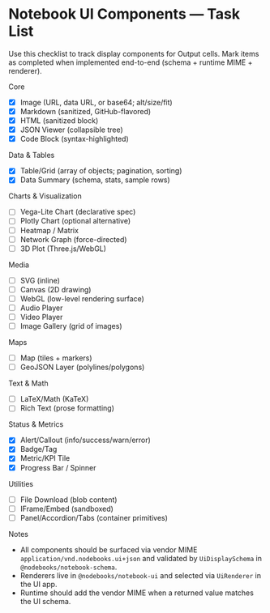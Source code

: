 # Notebook UI Components — Task List

Use this checklist to track display components for Output cells. Mark items as completed when implemented end-to-end (schema + runtime MIME + renderer).

Core

- [x] Image (URL, data URL, or base64; alt/size/fit)
- [x] Markdown (sanitized, GitHub-flavored)
- [x] HTML (sanitized block)
- [x] JSON Viewer (collapsible tree)
- [x] Code Block (syntax-highlighted)

Data & Tables

- [x] Table/Grid (array of objects; pagination, sorting)
- [x] Data Summary (schema, stats, sample rows)

Charts & Visualization

- [ ] Vega-Lite Chart (declarative spec)
- [ ] Plotly Chart (optional alternative)
- [ ] Heatmap / Matrix
- [ ] Network Graph (force-directed)
- [ ] 3D Plot (Three.js/WebGL)

Media

- [ ] SVG (inline)
- [ ] Canvas (2D drawing)
- [ ] WebGL (low-level rendering surface)
- [ ] Audio Player
- [ ] Video Player
- [ ] Image Gallery (grid of images)

Maps

- [ ] Map (tiles + markers)
- [ ] GeoJSON Layer (polylines/polygons)

Text & Math

- [ ] LaTeX/Math (KaTeX)
- [ ] Rich Text (prose formatting)

Status & Metrics

- [x] Alert/Callout (info/success/warn/error)
- [x] Badge/Tag
- [x] Metric/KPI Tile
- [x] Progress Bar / Spinner

Utilities

- [ ] File Download (blob content)
- [ ] IFrame/Embed (sandboxed)
- [ ] Panel/Accordion/Tabs (container primitives)

Notes

- All components should be surfaced via vendor MIME `application/vnd.nodebooks.ui+json` and validated by `UiDisplaySchema` in `@nodebooks/notebook-schema`.
- Renderers live in `@nodebooks/notebook-ui` and selected via `UiRenderer` in the UI app.
- Runtime should add the vendor MIME when a returned value matches the UI schema.

